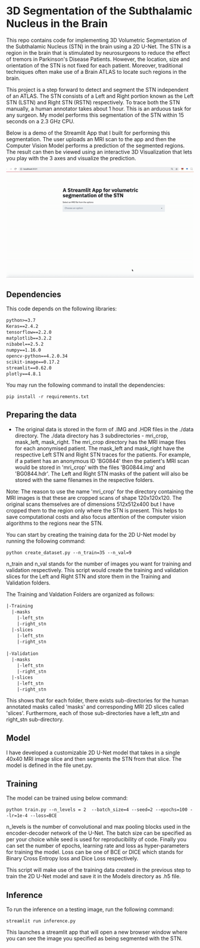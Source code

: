 # 3D Segmentation of the Subthalamic Nucleus in the Brain

This repo contains code for implementing 3D Volumetric Segmentation of the Subthalamic Nucleus (STN) in the brain using a 2D U-Net. The STN is a region in the brain that is stimulated by neurosurgeons to reduce the effect of tremors in Parkinson's Disease Patients. However, the location, size and orientation of the STN is 
not fixed for each patient. Moreover, traditional techniques often make use of a Brain ATLAS to locate such regions in the brain. 

This project is a step forward to detect and segment the STN independent of an ATLAS. The STN consists of a Left and Right portion known as the Left STN (LSTN) and Right STN (RSTN) respectively. To trace both the STN manually, a human annotator takes about 1 hour. This is an arduous task for any surgeon. My model performs this segmentation of the STN within 15 seconds on a 2.3 GHz CPU. 

Below is a demo of the Streamlit App that I built for performing this segmentation. The user uploads an MRI scan to the app and then the Computer Vision Model performs a prediction of the segmented regions. The result can then be viewed using an interactive 3D Visualization that lets you play with the 3 axes and visualize the prediction. 

![Segmentation](./demo.gif)


## Dependencies
This code depends on the following libraries:
```
python>=3.7
Keras==2.4.2
tensorflow==2.2.0
matplotlib==3.2.2
nibabel==2.5.2
numpy==1.16.0
opencv-python==4.2.0.34
scikit-image==0.17.2
streamlit==0.62.0
plotly==4.8.1
```
You may run the following command to install the dependencies:
```
pip install -r requirements.txt 
```

## Preparing the data
- The original data is stored in the form of .IMG and .HDR files in the ./data directory. The ./data directory has 3 subdirectories - mri_crop, mask_left, mask_right. The mri_crop directory has the MRI image files for each anonymised patient. The mask_left and mask_right have the respective Left STN and Right STN traces for the patients. For example, if a patient has an anonymous ID 'BG0844' then the patient's MRI scan would be stored in 'mri_crop' with the files 'BG0844.img' and 'BG0844.hdr'. The Left and Right STN masks of the patient will also be stored with the same filenames in the respective folders. 

Note: The reason to use the name 'mri_crop' for the directory containing the MRI images is that these are cropped scans of shape 120x120x120. The original scans themselves are of dimensions 512x512x400 but I have cropped them to the region only where the STN is present. This helps to save computational costs and also focus attention of the computer vision algorithms to the regions near the STN.

You can start by creating the training data for the 2D U-Net model by running the following command:

```
python create_dataset.py --n_train=35 --n_val=9 
```
n_train and n_val stands for the number of images you want for training and validation respectively. This script would create the training and validation slices for the Left and Right STN and store them in the Training and Validation folders. 

The Training and Valdation Folders are organized as follows:
```
|-Training
  |-masks
    |-left_stn
    |-right_stn
  |-slices
    |-left_stn
    |-right_stn
    
|-Validation
  |-masks
    |-left_stn
    |-right_stn
  |-slices
    |-left_stn
    |-right_stn
 ```
This shows that for each folder, there exists sub-directories for the human annotated masks called 'masks' and corresponding MRI 2D slices called 'slices'. Furthermore, each of those sub-directories have a left_stn and right_stn sub-directory.

## Model

I have developed a customizable 2D U-Net model that takes in a single 40x40 MRI image slice and then segments the STN from that slice. The model is defined in the file unet.py. 

## Training

The model can be trained using below command:  
```
python train.py --n_levels = 2  --batch_size=4 --seed=2 --epochs=100 --lr=1e-4 --loss=BCE
```
n_levels is the number of convolutional and max pooling blocks used in the encoder-decoder network of the U-Net. The batch size can be specified as per your choice while seed is used for reproducibility of code. Finally you can set the number of epochs, learning rate and loss as hyper-parameters for training the model. Loss can be one of BCE or DICE which stands for Binary Cross Entropy loss and Dice Loss respectively.

This script will make use of the training data created in the previous step to train the 2D U-Net model and save it in the Models directory as .h5 file. 


## Inference

To run the inference on a testing image, run the following command:

```
streamlit run inference.py

```
This launches a streamlit app that will open a new browser window where you can see the image you specified as being segmented with the STN. 
